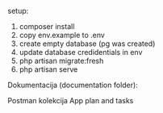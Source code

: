 setup:

1. composer install
2. copy env.example to .env
3. create empty database (pg was created)
4. update database credidentials in env
5. php artisan migrate:fresh
6. php artisan serve


Dokumentacija (documentation folder):

Postman kolekcija 
App plan and tasks